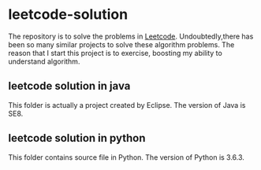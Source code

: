# leetcode-solution
The repository is to solve the problems in [Leetcode](https://leetcode.com/problemset/all/). Undoubtedly,there has been so many similar projects to solve these algorithm problems. The reason that I start this project is to exercise, boosting my ability to understand algorithm.

## leetcode solution in java
This folder is actually a project created by Eclipse. The version of Java is SE8.

## leetcode solution in python
This folder contains source file in Python. The version of Python is 3.6.3.
